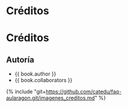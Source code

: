 # Créditos

# Créditos

## Autoría

* {{ book.author }}
* {{ book.collaborators }}






{% include "git+https://github.com/catedu/faq-aularagon.git/imagenes_creditos.md" %}

